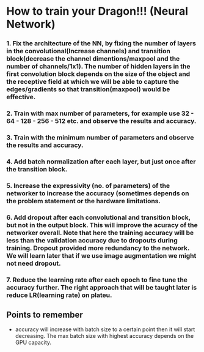 # **How to train your Dragon!!! (Neural Network)**
### 1. Fix the architecture of the NN, by fixing the number of layers in the convolutional(Increase channels) and transition block(decrease the channel dimentions/maxpool and the number of channels/1x1). The number of hidden layers in the first convolution block depends on the size of the object and the receptive field at which we will be able to capture the edges/gradients so that transition(maxpool) would be effective.
### 2. Train with max number of parameters, for example use 32 - 64 - 128 - 256 - 512 etc. and observe the results and accuracy.
### 3. Train with the minimum number of parameters and observe the results and accuracy.
### 4. Add batch normalization after each layer, but just once after the transition block.
### 5. Increase the expressivity (no. of parameters) of the networker to increase the accuracy (sometimes depends on the problem statement or the hardware limitations.
### 6. Add dropout after each convolutional and transition block, but not in the output block. This will improve the acuracy of the networker overall. Note that here the training accuracy will be less than the validation accuracy due to dropouts during training. Dropout provided more redundancy to the network. We will learn later that if we use image augmentation we might not need dropout.
### 7. Reduce the learning rate after each epoch to fine tune the accuracy further. The right approach that will be taught later is reduce LR(learning rate) on plateu.


## Points to remember
- accuracy will increase with batch size to a certain point then it will start decreasing. The max batch size with highest accuracy depends on the GPU capacity.
